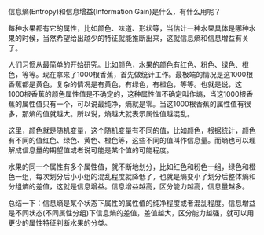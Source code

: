 信息熵(Entropy)和信息增益(Information Gain)是什么，有什么用呢？

每种水果都有它的属性，比如颜色、味道、形状等，当估计一种水果具体是哪种水果的时候，当然希望给出越少的特征就能推断出来，这就信息熵和信息增益有关了。

人们习惯从最简单的开始研究。比如颜色，水果的颜色有红色、粉色、绿色、橙色，等等。现在拿来了1000根香蕉，首先做统计工作。最极端的情况是这1000根香蕉都是黄色，复杂的情况是有黄色，有绿色，有橙色，等等。也就是说，这1000根香蕉的颜色属性值是不确定的，这种属性值不确定叫作熵，当这1000根香蕉的属性值只有一个，可以说最纯净，熵就是零。当这1000根香蕉的属性值有很多，那熵的值就越大。所以说，熵越大就表示属性值越混乱。

这里，颜色就是随机变量，这个随机变量有不同的值，比如颜色，根据统计，颜色有不同的值红色、绿色、黄色、橙色等，这些不同的值叫作信息量。而熵也可以理解成信息量的期望值或者说可能是某个值的可能程度。

水果的同一个属性有多个属性值，就不断地划分，比如红色和粉色一组，绿色和橙色一组，每次划分后小小组的混乱程度就降低了，也就是熵变小了划分后整体熵和分组熵的差值，这就是信息增益。信息增益越高，区分能力越高，信息量越多。

总结一下：信息熵是某个状态下属性的属性值的纯净程度或者混乱程度。信息增益是不同状态(不同属性分组)下信息熵的差值，差值越大，区分能力越强，就可以用更少的属性特征判断水果的分类。

